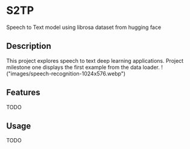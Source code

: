 # S2TP

Speech to Text model using librosa dataset from hugging face

## Description

This project explores speech to text deep learning applications. Project milestone one displays the first example from the data loader. 
!("images/speech-recognition-1024x576.webp")

## Features

TODO

## Usage 

TODO
